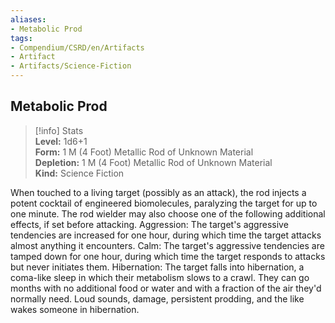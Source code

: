 ```yaml
---
aliases:
- Metabolic Prod
tags:
- Compendium/CSRD/en/Artifacts
- Artifact
- Artifacts/Science-Fiction
---
```


  
## Metabolic Prod  
>[!info] Stats  
> **Level:** 1d6+1  
> **Form:** 1 M (4 Foot) Metallic Rod of Unknown Material  
> **Depletion:** 1 M (4 Foot) Metallic Rod of Unknown Material  
> **Kind:** Science Fiction
  
When touched to a living target (possibly as an attack), the rod injects a potent cocktail of engineered biomolecules, paralyzing the target for up to one minute. The rod wielder may also choose one of the following additional effects, if set before attacking. Aggression: The target's aggressive tendencies are increased for one hour, during which time the target attacks almost anything it encounters. Calm: The target's aggressive tendencies are tamped down for one hour, during which time the target responds to attacks but never initiates them. Hibernation: The target falls into hibernation, a coma-like sleep in which their metabolism slows to a crawl. They can go months with no additional food or water and with a fraction of the air they'd normally need. Loud sounds, damage, persistent prodding, and the like wakes someone in hibernation.